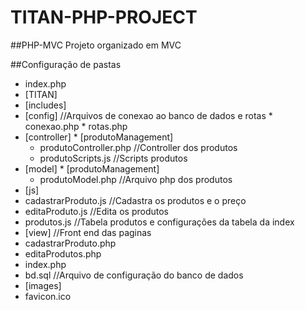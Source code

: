 # TITAN-PHP-PROJECT

##PHP-MVC
Projeto organizado em MVC

##Configuração de pastas
<!--ts-->

 * index.php
 * [TITAN]
  * [includes]
   * [config]
//Arquivos de conexao ao banco de dados e rotas
    * conexao.php
    * rotas.php
   * [controller]
    * [produtoManagement]
     * produtoController.php
     //Controller dos produtos
     * produtoScripts.js
     //Scripts produtos
   * [model]
    * [produtoManagement]
     * produtoModel.php
     //Arquivo php dos produtos
  * [js]
   * cadastrarProduto.js
   //Cadastra os produtos e o preço
   * editaProduto.js
   //Edita os produtos
   * produtos.js
   //Tabela produtos e configurações da tabela da index
  * [view]
  //Front end das paginas
   * cadastrarProduto.php
   * editaProdutos.php
   * index.php
  * bd.sql
  //Arquivo de configuração do banco de dados
 * [images]
  * favicon.ico
<!--te-->
